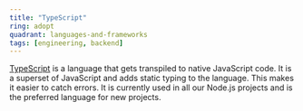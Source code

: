 ```yaml
---
title: "TypeScript"
ring: adopt
quadrant: languages-and-frameworks
tags: [engineering, backend]
---
```


[TypeScript](https://www.typescriptlang.org/) is a language that gets transpiled to native JavaScript code.
It is a superset of JavaScript and adds static typing to the language. This makes it easier to catch errors.
It is currently used in all our Node.js projects and is the preferred language for new projects.

